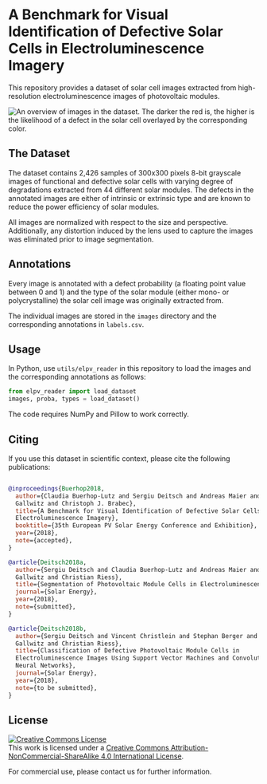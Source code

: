 # A Benchmark for Visual Identification of Defective Solar Cells in Electroluminescence Imagery

This repository provides a dataset of solar cell images extracted from
high-resolution electroluminescence images of photovoltaic modules.

![An overview of images in the dataset. The darker the red is, the higher is the
likelihood of a defect in the solar cell overlayed by the corresponding color.](./doc/images/overview.jpg)

## The Dataset

The dataset contains 2,426 samples of 300x300 pixels 8-bit grayscale images of
functional and defective solar cells with varying degree of degradations
extracted from 44 different solar modules. The defects in the annotated images
are either of intrinsic or extrinsic type and are known to reduce the power
efficiency of solar modules.

All images are normalized with respect to the size and perspective.
Additionally, any distortion induced by the lens used to capture the images was
eliminated prior to image segmentation.

## Annotations

Every image is annotated with a defect probability (a floating point value
between 0 and 1) and the type of the solar module (either mono- or
polycrystalline) the solar cell image was originally extracted from.

The individual images are stored in the `images` directory and the corresponding
annotations in `labels.csv`.

## Usage

In Python, use `utils/elpv_reader` in this repository to load the images and the
corresponding annotations as follows:

```python
from elpv_reader import load_dataset
images, proba, types = load_dataset()
```

The code requires NumPy and Pillow to work correctly.

## Citing

If you use this dataset in scientific context, please cite the following
publications:

```bibtex

@inproceedings{Buerhop2018,
  author={Claudia Buerhop-Lutz and Sergiu Deitsch and Andreas Maier and Florian
  Gallwitz and Christoph J. Brabec},
  title={A Benchmark for Visual Identification of Defective Solar Cells in
  Electroluminescence Imagery},
  booktitle={35th European PV Solar Energy Conference and Exhibition},
  year={2018},
  note={accepted},
}

@article{Deitsch2018a,
  author={Sergiu Deitsch and Claudia Buerhop-Lutz and Andreas Maier and Florian
  Gallwitz and Christian Riess},
  title={Segmentation of Photovoltaic Module Cells in Electroluminescence Images},
  journal={Solar Energy},
  year={2018},
  note={submitted},
}

@article{Deitsch2018b,
  author={Sergiu Deitsch and Vincent Christlein and Stephan Berger and Claudia Buerhop-Lutz and Andreas Maier and Florian
  Gallwitz and Christian Riess},
  title={Classification of Defective Photovoltaic Module Cells in
  Electroluminescence Images Using Support Vector Machines and Convolutional
  Neural Networks},
  journal={Solar Energy},
  year={2018},
  note={to be submitted},
}
```

## License

<a rel="license" href="http://creativecommons.org/licenses/by-nc-sa/4.0/"><img alt="Creative Commons License" style="border-width:0" src="https://i.creativecommons.org/l/by-nc-sa/4.0/88x31.png" /></a><br />This work is licensed under a <a rel="license" href="http://creativecommons.org/licenses/by-nc-sa/4.0/">Creative Commons Attribution-NonCommercial-ShareAlike 4.0 International License</a>.

For commercial use, please contact us for further information.
